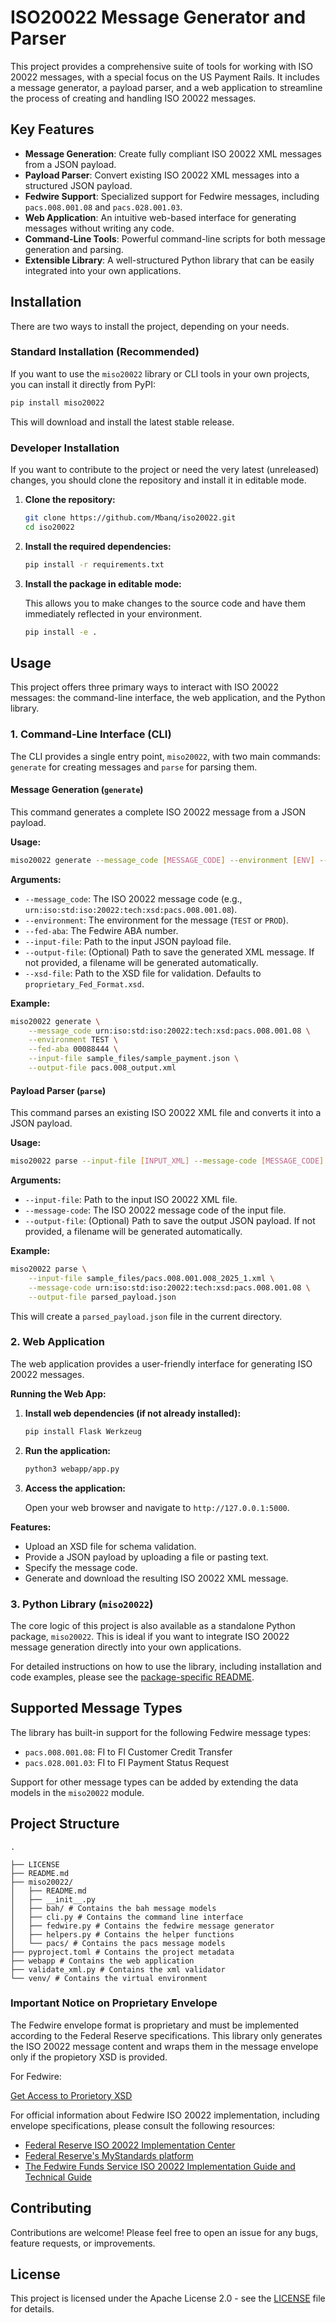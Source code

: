 # ISO20022 Message Generator and Parser

This project provides a comprehensive suite of tools for working with ISO 20022 messages, with a special focus on the US Payment Rails. It includes a message generator, a payload parser, and a web application to streamline the process of creating and handling ISO 20022 messages.

## Key Features

-   **Message Generation**: Create fully compliant ISO 20022 XML messages from a JSON payload.
-   **Payload Parser**: Convert existing ISO 20022 XML messages into a structured JSON payload.
-   **Fedwire Support**: Specialized support for Fedwire messages, including `pacs.008.001.08` and `pacs.028.001.03`.
-   **Web Application**: An intuitive web-based interface for generating messages without writing any code.
-   **Command-Line Tools**: Powerful command-line scripts for both message generation and parsing.
-   **Extensible Library**: A well-structured Python library that can be easily integrated into your own applications.

## Installation

There are two ways to install the project, depending on your needs.

### Standard Installation (Recommended)

If you want to use the `miso20022` library or CLI tools in your own projects, you can install it directly from PyPI:

```bash
pip install miso20022
```

This will download and install the latest stable release.

### Developer Installation

If you want to contribute to the project or need the very latest (unreleased) changes, you should clone the repository and install it in editable mode.

1.  **Clone the repository:**

    ```bash
    git clone https://github.com/Mbanq/iso20022.git
    cd iso20022
    ```

2.  **Install the required dependencies:**

    ```bash
    pip install -r requirements.txt
    ```

3.  **Install the package in editable mode:**

    This allows you to make changes to the source code and have them immediately reflected in your environment.

    ```bash
    pip install -e .
    ```

## Usage

This project offers three primary ways to interact with ISO 20022 messages: the command-line interface, the web application, and the Python library.

### 1. Command-Line Interface (CLI)

The CLI provides a single entry point, `miso20022`, with two main commands: `generate` for creating messages and `parse` for parsing them.

#### Message Generation (`generate`)

This command generates a complete ISO 20022 message from a JSON payload.

**Usage:**

```bash
miso20022 generate --message_code [MESSAGE_CODE] --environment [ENV] --fed-aba [ABA_NUMBER] --input-file [PAYLOAD_FILE] --output-file [OUTPUT_XML]
```

**Arguments:**

-   `--message_code`: The ISO 20022 message code (e.g., `urn:iso:std:iso:20022:tech:xsd:pacs.008.001.08`).
-   `--environment`: The environment for the message (`TEST` or `PROD`).
-   `--fed-aba`: The Fedwire ABA number.
-   `--input-file`: Path to the input JSON payload file.
-   `--output-file`: (Optional) Path to save the generated XML message. If not provided, a filename will be generated automatically.
-   `--xsd-file`: Path to the XSD file for validation. Defaults to `proprietary_Fed_Format.xsd`.

**Example:**

```bash
miso20022 generate \
    --message_code urn:iso:std:iso:20022:tech:xsd:pacs.008.001.08 \
    --environment TEST \
    --fed-aba 00088444 \
    --input-file sample_files/sample_payment.json \
    --output-file pacs.008_output.xml
```

#### Payload Parser (`parse`)

This command parses an existing ISO 20022 XML file and converts it into a JSON payload.

**Usage:**

```bash
miso20022 parse --input-file [INPUT_XML] --message-code [MESSAGE_CODE] --output-file [OUTPUT_JSON]
```

**Arguments:**

-   `--input-file`: Path to the input ISO 20022 XML file.
-   `--message-code`: The ISO 20022 message code of the input file.
-   `--output-file`: (Optional) Path to save the output JSON payload. If not provided, a filename will be generated automatically.

**Example:**

```bash
miso20022 parse \
    --input-file sample_files/pacs.008.001.008_2025_1.xml \
    --message-code urn:iso:std:iso:20022:tech:xsd:pacs.008.001.08 \
    --output-file parsed_payload.json
```

This will create a `parsed_payload.json` file in the current directory.

### 2. Web Application

The web application provides a user-friendly interface for generating ISO 20022 messages.

**Running the Web App:**

1.  **Install web dependencies (if not already installed):**

    ```bash
    pip install Flask Werkzeug
    ```

2.  **Run the application:**

    ```bash
    python3 webapp/app.py
    ```

3.  **Access the application:**

    Open your web browser and navigate to `http://127.0.0.1:5000`.

**Features:**

-   Upload an XSD file for schema validation.
-   Provide a JSON payload by uploading a file or pasting text.
-   Specify the message code.
-   Generate and download the resulting ISO 20022 XML message.

### 3. Python Library (`miso20022`)

The core logic of this project is also available as a standalone Python package, `miso20022`. This is ideal if you want to integrate ISO 20022 message generation directly into your own applications.

For detailed instructions on how to use the library, including installation and code examples, please see the [package-specific README](./miso20022/README.md).


## Supported Message Types

The library has built-in support for the following Fedwire message types:

-   `pacs.008.001.08`: FI to FI Customer Credit Transfer
-   `pacs.028.001.03`: FI to FI Payment Status Request

Support for other message types can be added by extending the data models in the `miso20022` module.

## Project Structure

```
.

├── LICENSE
├── README.md
├── miso20022/
│   ├── README.md
│   ├── __init__.py
│   ├── bah/ # Contains the bah message models
│   ├── cli.py # Contains the command line interface
│   ├── fedwire.py # Contains the fedwire message generator
│   ├── helpers.py # Contains the helper functions
│   └── pacs/ # Contains the pacs message models
├── pyproject.toml # Contains the project metadata
├── webapp # Contains the web application
├── validate_xml.py # Contains the xml validator
└── venv/ # Contains the virtual environment
```

### Important Notice on Proprietary Envelope
The Fedwire envelope format is proprietary and must be implemented according to the Federal Reserve specifications. This library only generates the ISO 20022 message content and wraps them in the message envelope only if the propietory XSD is provided.

For Fedwire: 

[Get Access to Prorietory XSD](https://www.frbservices.org/binaries/content/assets/crsocms/resources/financial-services/request-access-fedwire-funds-iso-20022-technical-guide.pdf)

For official information about Fedwire ISO 20022 implementation, including envelope specifications, please consult the following resources:

- [Federal Reserve ISO 20022 Implementation Center](https://www.frbservices.org/resources/financial-services/wires/iso-20022-implementation-center)
- [Federal Reserve's MyStandards platform](https://www2.swift.com/mystandards/#/group/Federal_Reserve_Financial_Services/Fedwire_Funds_Service)
- [The Fedwire Funds Service ISO 20022 Implementation Guide and Technical Guide](https://www.frbservices.org/resources/financial-services/wires/iso-20022-implementation-center)

## Contributing

Contributions are welcome! Please feel free to open an issue for any bugs, feature requests, or improvements.

## License

This project is licensed under the Apache License 2.0 - see the [LICENSE](LICENSE) file for details.

